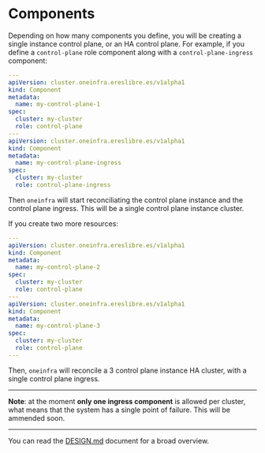 # Components



Depending on how many components you define, you will be creating a
single instance control plane, or an HA control plane. For example, if
you define a `control-plane` role component along with a
`control-plane-ingress` component:

```yaml
---
apiVersion: cluster.oneinfra.ereslibre.es/v1alpha1
kind: Component
metadata:
  name: my-control-plane-1
spec:
  cluster: my-cluster
  role: control-plane
---
apiVersion: cluster.oneinfra.ereslibre.es/v1alpha1
kind: Component
metadata:
  name: my-control-plane-ingress
spec:
  cluster: my-cluster
  role: control-plane-ingress
```

Then `oneinfra` will start reconciliating the control plane instance
and the control plane ingress. This will be a single control plane
instance cluster.

If you create two more resources:

```yaml
---
apiVersion: cluster.oneinfra.ereslibre.es/v1alpha1
kind: Component
metadata:
  name: my-control-plane-2
spec:
  cluster: my-cluster
  role: control-plane
---
apiVersion: cluster.oneinfra.ereslibre.es/v1alpha1
kind: Component
metadata:
  name: my-control-plane-3
spec:
  cluster: my-cluster
  role: control-plane
---
```

Then, `oneinfra` will reconcile a 3 control plane instance HA cluster,
with a single control plane ingress.

---

**Note**: at the moment **only one ingress component** is allowed per
cluster, what means that the system has a single point of
failure. This will be ammended soon.

---

You can read the [DESIGN.md](DESIGN.md) document for a broad overview.
